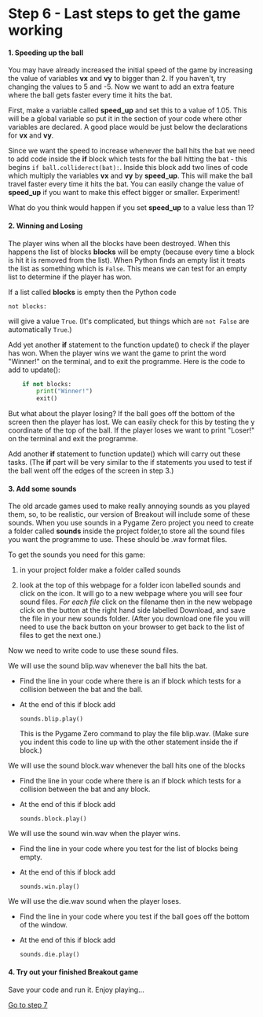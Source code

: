 # Step 6 - Last steps to get the game working

#### 1. Speeding up the ball

You may have already increased the initial speed of the game by increasing the value of variables **vx** and **vy** to bigger than 2. If you haven't, try changing the values to 5 and -5. Now we want to add an extra feature where the ball gets faster every time it hits the bat.

First, make a variable called **speed_up** and set this to a value of 1.05. This will be a global variable so put it in the section of your code where other variables are declared. A good place would be just below the declarations for **vx** and **vy**.

Since we want the speed to increase whenever the ball hits the bat we need to add code inside the **if** block which tests for the ball hitting the bat - this begins `if ball.colliderect(bat):`. Inside this block add two lines of code which multiply the variables **vx** and **vy** by **speed_up**. This will make the ball travel faster every time it hits the bat. You can easily change the value of **speed_up** if you want to make this effect bigger or smaller. Experiment!

What do you think would happen if you set **speed_up** to a value less than 1?

#### 2. Winning and Losing

The player wins when all the blocks have been destroyed. When this happens the list of blocks **blocks** will be empty (because every time a block is hit it is removed from the list). When Python finds an empty list it treats the list as something which is `False`. This means we can test for an empty list to determine if the player has won. 

If a list called **blocks** is empty then the Python code

`not blocks:`

will give a value `True`. (It's complicated, but things which are `not False` are automatically `True`.)

Add yet another **if** statement to the function update() to check if the player has won. When the player wins we want the game to print the word "Winner!" on the terminal, and to exit the programme. Here is the code to add to update():
```python
    if not blocks:
        print("Winner!")
        exit()
```
But what about the player losing? If the ball goes off the bottom of the screen then the player has lost. We can easily check for this by testing the y coordinate of the top of the ball. If the player loses we want to print "Loser!" on the terminal and exit the programme.

Add another **if** statement to function update() which will carry out these tasks. (The **if** part will be very similar to the if statements you used to test if the ball went off the edges of the screen in step 3.)

#### 3. Add some sounds

The old arcade games used to make really annoying sounds as you played them, so, to be realistic, our version of Breakout will include some of these sounds.
When you use sounds in a Pygame Zero project you need to create a folder called **sounds** inside the project folder,to store all the sound files you want the programme to use. These should be .wav format files. 

To get the sounds you need for this game:

1. in your project folder make a folder called sounds

2. look at the top of this webpage for a folder icon labelled sounds and click on the icon. It will go to a new webpage where you will see four sound files. *For each file* click on the filename then in the new webpage click on the button at the right hand side labelled Download, and save the file in your new sounds folder. (After you download one file you will need to use the back button on your browser to get back to the list of files to get the next one.)

Now we need to write code to use these sound files.

We will use the sound blip.wav whenever the ball hits the bat.

- Find the line in your code where there is an if block which tests for a collision between the bat and the ball.
- At the end of this if block add
  
  `sounds.blip.play()`
  
  This is the Pygame Zero command to play the file blip.wav. (Make sure you indent this code to line up with the other statement inside the if block.)

We will use the sound block.wav whenever the ball hits one of the blocks

- Find the line in your code where there is an if block which tests for a collision between the bat and any block.
- At the end of this if block add
  
  `sounds.block.play()`
  
We will use the sound win.wav when the player wins.

- Find the line in your code where you test for the list of blocks being empty.
- At the end of this if block add
  
  `sounds.win.play()`
  
We will use the die.wav sound when the player loses.
- Find the line in your code where you test if the ball goes off the bottom of the window.
- At the end of this if block add
  
  `sounds.die.play()`
  
#### 4. Try out your finished Breakout game

Save your code and run it. Enjoy playing...

[Go to step 7](../step07-ideas_for_improvement)